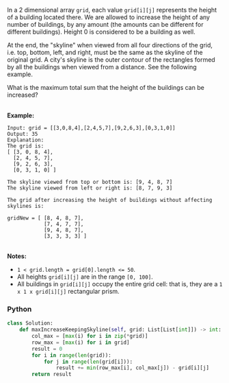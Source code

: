 In a 2 dimensional array  `grid`, each value  `grid[i][j]`  represents the height of a building located there. We are allowed to increase the height of any number of buildings, by any amount (the amounts can be different for different buildings). Height 0 is considered to be a building as well.<br>

At the end, the "skyline" when viewed from all four directions of the grid, i.e. top, bottom, left, and right, must be the same as the skyline of the original grid. A city's skyline is the outer contour of the rectangles formed by all the buildings when viewed from a distance. See the following example.<br>

What is the maximum total sum that the height of the buildings can be increased?<br><br>


**Example:**
```
Input: grid = [[3,0,8,4],[2,4,5,7],[9,2,6,3],[0,3,1,0]]
Output: 35
Explanation: 
The grid is:
[ [3, 0, 8, 4], 
  [2, 4, 5, 7],
  [9, 2, 6, 3],
  [0, 3, 1, 0] ]

The skyline viewed from top or bottom is: [9, 4, 8, 7]
The skyline viewed from left or right is: [8, 7, 9, 3]

The grid after increasing the height of buildings without affecting skylines is:

gridNew = [ [8, 4, 8, 7],
            [7, 4, 7, 7],
            [9, 4, 8, 7],
            [3, 3, 3, 3] ]
```
<br>**Notes:**

-   `1 < grid.length = grid[0].length <= 50`.
-   All heights  `grid[i][j]`  are in the range  `[0, 100]`.
-   All buildings in  `grid[i][j]`  occupy the entire grid cell: that is, they are a  `1 x 1 x grid[i][j]`  rectangular prism.

### Python
```python
class Solution:
    def maxIncreaseKeepingSkyline(self, grid: List[List[int]]) -> int:
        col_max = [max(i) for i in zip(*grid)]
        row_max = [max(i) for i in grid]
        result = 0
        for i in range(len(grid)):
            for j in range(len(grid[i])):
                result += min(row_max[i], col_max[j]) - grid[i][j]
        return result
```